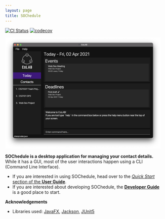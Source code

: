 ```yaml
---
layout: page
title: SOChedule
---
```


[![CI Status](https://github.com/AY2021S2-CS2103-W16-1/tp/workflows/Java%20CI/badge.svg)](https://github.com/AY2021S2-CS2103-W16-1/tp/actions)
[![codecov](https://codecov.io/gh/AY2021S2-CS2103-W16-1/tp/branch/master/graph/badge.svg?token=8BJYBR58BU)](https://codecov.io/gh/AY2021S2-CS2103-W16-1/tp)

![Ui](images/Ui.png)

**SOChedule is a desktop application for managing your contact details.** While it has a GUI, most of the user interactions happen using a CLI (Command Line Interface).

* If you are interested in using SOChedule, head over to the [_Quick Start_ section of the **User Guide**](UserGuide.html#quick-start).
* If you are interested about developing SOChedule, the [**Developer Guide**](DeveloperGuide.html) is a good place to start.


**Acknowledgements**

* Libraries used: [JavaFX](https://openjfx.io/), [Jackson](https://github.com/FasterXML/jackson), [JUnit5](https://github.com/junit-team/junit5)
